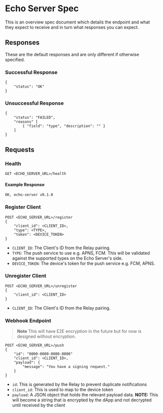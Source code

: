 # Echo Server Spec

This is an overview spec document which details the endpoint and what they expect to receive and in turn what responses you can expect.

## Responses
These are the default responses and are only different if otherwise specified.

### Successful Response
```
{
    "status": "OK"
}
```

### Unsuccessful Response
```
{
    "status": "FAILED",
    "reasons" [
        { "field": "type", "description": "" }
    ]
}
```

## Requests

### Health
```
GET <ECHO_SERVER_URL>/health
```

#### Example Response
```
OK, echo-server v0.1.0
```

### Register Client

```
POST <ECHO_SERVER_URL>/register
{
    "client_id": <CLIENT_ID>,
    "type": <TYPE>,
    "token": <DEVICE_TOKEN>
}
```

- `CLIENT_ID`: The Client's ID from the Relay pairing.
- `TYPE`: The push service to use e.g. APNS, FCM. This will be validated against the supported types on the Echo Server's side.
- `DEVICE_TOKEN`: The device's token for the push service e.g. FCM, APNS.

### Unregister Client

```
POST <ECHO_SERVER_URL>/unregister
{
    "client_id": <CLIENT_ID>
}
```

- `CLIENT_ID`: The Client's ID from the Relay pairing.

### Webhook Endpoint

> **Note**
> This will have E2E encryption in the future but for now is designed without encryption.

```
POST <ECHO_SERVER_URL>/push
{
    "id": "0000-0000-0000-0000"
    "client_id": <CLIENT_ID>,
    "payload": {
        "message": "You have a signing request."
    }
}
```

- `id`: This is generated by the Relay to prevent duplicate notifications
- `client_id`: This is used to map to the device token
- `payload`: A JSON object that holds the relevant payload data. **NOTE:** This will become a string that is encrypted by the dApp and not decrypted until received by the client